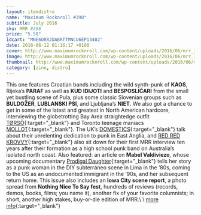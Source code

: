 ```yaml
---
layout: itemdistro
name: "Maximum Rocknroll #398"
subtitle: July 2016
sku: MRR #398
price: "5.50"
idcart: "MNE6ORRJDABRTTMNCU6EP13402"
date: 2016-06-12 01:16:17 +0100
cover: http://www.maximumrocknroll.com/wp-content/uploads/2016/06/mrr_398_cvr.jpg
image: http://www.maximumrocknroll.com/wp-content/uploads/2016/06/mrr_398_cvr.jpg
thumbnail: http://www.maximumrocknroll.com/wp-content/uploads/2016/06/mrr_398_cvr.jpg
category: [zine, distro]
---
```


This one features Croatian bands including the wild synth-punk of **KAOS**, Rijeka’s **PARAF** as well as **KUD IDIJOTI** and **BESPOSLIČARI** from the small yet bustling scene of Pula, plus some classic Slovenian groups such as **BULDOŽER**, **LUBLANSKI PSI**, and Ljubljana’s **NIET**. We also got a chance to get in some of the latest and greatest in North American hardcore, interviewing the globetrotting Bay Area straightedge outfit [TØRSÖ](https://torsoxvx.bandcamp.com/){:target="_blank"} and Toronto teenage maniacs [MOLLOT](https://mollot.bandcamp.com/){:target="_blank"}. The UK’s [DOMESTICS](https://www.facebook.com/TheDomestics){:target="_blank"} talk about their unrelenting dedication to punk in East Anglia, and [RED RED KROVVY](https://soundcloud.com/red-red-krovvy){:target="_blank"} also sit down for their first MRR interview ten years after their formation as a high school punk band on Australia’s isolated north coast. Also featured: an article on **Mabel Valdiviezo**, whose upcoming documentary [Prodigal Daughter](http://www.maximumrocknroll.com/mrr-398/www.prodigaldaughterthemovie.com/){:target="_blank"} tells her story as a punk woman in the DIY subterráneo scene in Lima in the ‘80s, coming to the US as an undocumented immigrant in the ‘90s, and her subsequent return home. This issue also includes an **Iowa City scene report**, a photo spread from **Nothing Nice To Say fest**, hundreds of reviews (records, demos, books, films; you name it), another fix of your favorite columnists; in short, another high stakes, buy-or-die edition of MRR.\\
\\
[more info](http://www.maximumrocknroll.com){:target="_blank"}